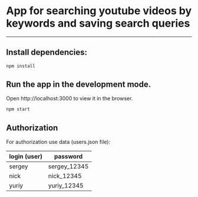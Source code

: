 # App for searching youtube videos by keywords and saving search queries

---

## Install dependencies:

```sh
npm install
```

## Run the app in the development mode.

Open http://localhost:3000 to view it in the browser.

```sh
npm start
```

## Authorization

For authorization use data (users.json file):

| login (user) | password     |
| ------------ | ------------ |
| sergey       | sergey_12345 |
| nick         | nick_12345   |
| yuriy        | yuriy_12345  |
